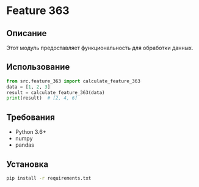 # Feature 363
## Описание
Этот модуль предоставляет функциональность для обработки данных.
## Использование
```python
from src.feature_363 import calculate_feature_363
data = [1, 2, 3]
result = calculate_feature_363(data)
print(result)  # [2, 4, 6]
```
## Требования
- Python 3.6+
- numpy
- pandas
## Установка
```bash
pip install -r requirements.txt
```